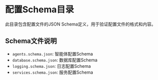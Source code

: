# 配置Schema目录

此目录包含配置文件的JSON Schema定义，用于验证配置文件的格式和内容。

## Schema文件说明

- `agents.schema.json`: 智能体配置Schema
- `database.schema.json`: 数据库配置Schema
- `logging.schema.json`: 日志配置Schema
- `services.schema.json`: 服务配置Schema